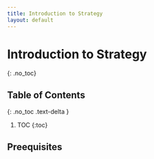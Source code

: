 ```yaml
---
title: Introduction to Strategy
layout: default
---
```

# Introduction to Strategy
{: .no_toc}

## Table of Contents
{: .no_toc .text-delta }

1. TOC
{:toc}

## Preequisites




